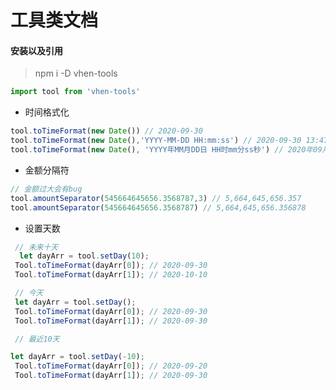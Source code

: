 <!--
 * @Author: Vhen
 * @Date: 2020-09-30 13:40:53
 * @LastEditors: Vhen
 * @LastEditTime: 2020-09-30 15:26:40
 * @Description: 
-->
# 工具类文档

#### 安装以及引用

> npm i -D vhen-tools

```js
import tool from 'vhen-tools'
```

- 时间格式化

```js
tool.toTimeFormat(new Date()) // 2020-09-30
tool.toTimeFormat(new Date(),'YYYY-MM-DD HH:mm:ss') // 2020-09-30 13:47:17
tool.toTimeFormat(new Date(), 'YYYY年MM月DD日 HH时mm分ss秒') // 2020年09月30日 13时48分28秒

```

- 金额分隔符

```js
// 金额过大会有bug
tool.amountSeparator(545664645656.3568787,3) // 5,664,645,656.357
tool.amountSeparator(545664645656.3568787) // 5,664,645,656.356878
```
- 设置天数

```js
 // 未来十天
  let dayArr = tool.setDay(10);
 Tool.toTimeFormat(dayArr[0]); // 2020-09-30
 Tool.toTimeFormat(dayArr[1]); // 2020-10-10

 // 今天
 let dayArr = tool.setDay();
 Tool.toTimeFormat(dayArr[0]); // 2020-09-30
 Tool.toTimeFormat(dayArr[1]); // 2020-09-30

 // 最近10天

let dayArr = tool.setDay(-10);
 Tool.toTimeFormat(dayArr[0]); // 2020-09-20
 Tool.toTimeFormat(dayArr[1]); // 2020-09-30

```